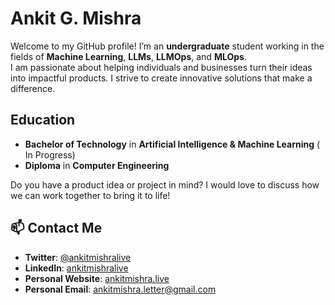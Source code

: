 # Ankit G. Mishra 

Welcome to my GitHub profile! I’m an **undergraduate** student working in the fields of **Machine Learning**, **LLMs**, **LLMOps**, and **MLOps**.  
I am passionate about helping individuals and businesses turn their ideas into impactful products.
I strive to create innovative solutions that make a difference. 




## Education
- **Bachelor of Technology** in **Artificial Intelligence & Machine Learning** ( In Progress)
- **Diploma** in **Computer Engineering**


Do you have a product idea or project in mind? I would love to discuss how we can work together to bring it to life!
## 📫 Contact Me


- **Twitter**: [@ankitmishralive](https://twitter.com/ankitmishralive/)
- **LinkedIn**: [ankitmishralive](https://www.linkedin.com/in/ankitmishralive/)
- **Personal Website**: [ankitmishra.live](https://ankitmishra.live/)
- **Personal Email**: [ankitmishra.letter@gmail.com](mailto:ankitmishra.letter@gmail.com)





